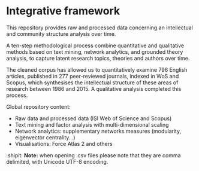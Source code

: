 # Integrative framework



This repository provides raw and processed data concerning an intellectual and community structure analysis over time. 

A ten-step methodological process combine quantitative and qualitative methods based on text mining, network analytics, and grounded theory analysis, to capture latent research topics, theories and authors over time. 

The cleaned corpus has allowed us to quantitatively examine 796 English articles, published in 277 peer-reviewed journals, indexed in WoS and Scopus, which synthesises the intellectual structure of these areas of research between 1986 and 2015. A qualitative analysis completed this process.

Global repository content:


* Raw data and processed data (ISI Web of Science and Scopus)
* Text mining and factor analysis with multi-dimensional scaling
* Network analytics: supplementary networks measures (modularity, eigenvector centrality...) 
* Visualisations: Force Atlas 2 and others



:shipit: **Note:** when opening .csv files please note that they are comma delimited, with Unicode UTF-8 encoding.
